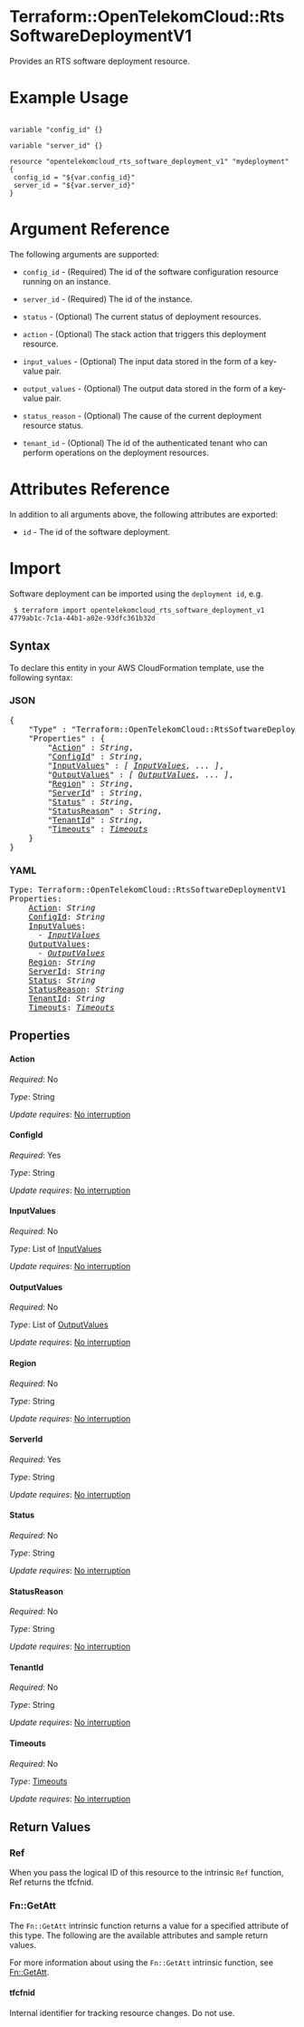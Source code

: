 # Terraform::OpenTelekomCloud::RtsSoftwareDeploymentV1

Provides an RTS software deployment resource.

# Example Usage

 ```hcl
 
variable "config_id" {}

variable "server_id" {}
 
resource "opentelekomcloud_rts_software_deployment_v1" "mydeployment" {
  config_id = "${var.config_id}"
  server_id = "${var.server_id}"
}
 ```

# Argument Reference

The following arguments are supported:

 * `config_id` - (Required) The id of the software configuration resource running on an instance.
 
 * `server_id` - (Required) The id of the instance.
 
 * `status` -  (Optional) The current status of deployment resources.
 
 * `action` - (Optional) The stack action that triggers this deployment resource.
 
 * `input_values` - (Optional) The input data stored in the form of a key-value pair.
 
 * `output_values` - (Optional) The output data stored in the form of a key-value pair.
 
 * `status_reason` - (Optional) The cause of the current deployment resource status.
 
 * `tenant_id` - (Optional) The id of the authenticated tenant who can perform operations on the deployment resources.

# Attributes Reference

In addition to all arguments above, the following attributes are exported:

* `id` - The id of the software deployment.
 
# Import

Software deployment can be imported using the `deployment id`, e.g.
```
 $ terraform import opentelekomcloud_rts_software_deployment_v1 4779ab1c-7c1a-44b1-a02e-93dfc361b32d
 ```

## Syntax

To declare this entity in your AWS CloudFormation template, use the following syntax:

### JSON

<pre>
{
    "Type" : "Terraform::OpenTelekomCloud::RtsSoftwareDeploymentV1",
    "Properties" : {
        "<a href="#action" title="Action">Action</a>" : <i>String</i>,
        "<a href="#configid" title="ConfigId">ConfigId</a>" : <i>String</i>,
        "<a href="#inputvalues" title="InputValues">InputValues</a>" : <i>[ <a href="inputvalues.md">InputValues</a>, ... ]</i>,
        "<a href="#outputvalues" title="OutputValues">OutputValues</a>" : <i>[ <a href="outputvalues.md">OutputValues</a>, ... ]</i>,
        "<a href="#region" title="Region">Region</a>" : <i>String</i>,
        "<a href="#serverid" title="ServerId">ServerId</a>" : <i>String</i>,
        "<a href="#status" title="Status">Status</a>" : <i>String</i>,
        "<a href="#statusreason" title="StatusReason">StatusReason</a>" : <i>String</i>,
        "<a href="#tenantid" title="TenantId">TenantId</a>" : <i>String</i>,
        "<a href="#timeouts" title="Timeouts">Timeouts</a>" : <i><a href="timeouts.md">Timeouts</a></i>
    }
}
</pre>

### YAML

<pre>
Type: Terraform::OpenTelekomCloud::RtsSoftwareDeploymentV1
Properties:
    <a href="#action" title="Action">Action</a>: <i>String</i>
    <a href="#configid" title="ConfigId">ConfigId</a>: <i>String</i>
    <a href="#inputvalues" title="InputValues">InputValues</a>: <i>
      - <a href="inputvalues.md">InputValues</a></i>
    <a href="#outputvalues" title="OutputValues">OutputValues</a>: <i>
      - <a href="outputvalues.md">OutputValues</a></i>
    <a href="#region" title="Region">Region</a>: <i>String</i>
    <a href="#serverid" title="ServerId">ServerId</a>: <i>String</i>
    <a href="#status" title="Status">Status</a>: <i>String</i>
    <a href="#statusreason" title="StatusReason">StatusReason</a>: <i>String</i>
    <a href="#tenantid" title="TenantId">TenantId</a>: <i>String</i>
    <a href="#timeouts" title="Timeouts">Timeouts</a>: <i><a href="timeouts.md">Timeouts</a></i>
</pre>

## Properties

#### Action

_Required_: No

_Type_: String

_Update requires_: [No interruption](https://docs.aws.amazon.com/AWSCloudFormation/latest/UserGuide/using-cfn-updating-stacks-update-behaviors.html#update-no-interrupt)

#### ConfigId

_Required_: Yes

_Type_: String

_Update requires_: [No interruption](https://docs.aws.amazon.com/AWSCloudFormation/latest/UserGuide/using-cfn-updating-stacks-update-behaviors.html#update-no-interrupt)

#### InputValues

_Required_: No

_Type_: List of <a href="inputvalues.md">InputValues</a>

_Update requires_: [No interruption](https://docs.aws.amazon.com/AWSCloudFormation/latest/UserGuide/using-cfn-updating-stacks-update-behaviors.html#update-no-interrupt)

#### OutputValues

_Required_: No

_Type_: List of <a href="outputvalues.md">OutputValues</a>

_Update requires_: [No interruption](https://docs.aws.amazon.com/AWSCloudFormation/latest/UserGuide/using-cfn-updating-stacks-update-behaviors.html#update-no-interrupt)

#### Region

_Required_: No

_Type_: String

_Update requires_: [No interruption](https://docs.aws.amazon.com/AWSCloudFormation/latest/UserGuide/using-cfn-updating-stacks-update-behaviors.html#update-no-interrupt)

#### ServerId

_Required_: Yes

_Type_: String

_Update requires_: [No interruption](https://docs.aws.amazon.com/AWSCloudFormation/latest/UserGuide/using-cfn-updating-stacks-update-behaviors.html#update-no-interrupt)

#### Status

_Required_: No

_Type_: String

_Update requires_: [No interruption](https://docs.aws.amazon.com/AWSCloudFormation/latest/UserGuide/using-cfn-updating-stacks-update-behaviors.html#update-no-interrupt)

#### StatusReason

_Required_: No

_Type_: String

_Update requires_: [No interruption](https://docs.aws.amazon.com/AWSCloudFormation/latest/UserGuide/using-cfn-updating-stacks-update-behaviors.html#update-no-interrupt)

#### TenantId

_Required_: No

_Type_: String

_Update requires_: [No interruption](https://docs.aws.amazon.com/AWSCloudFormation/latest/UserGuide/using-cfn-updating-stacks-update-behaviors.html#update-no-interrupt)

#### Timeouts

_Required_: No

_Type_: <a href="timeouts.md">Timeouts</a>

_Update requires_: [No interruption](https://docs.aws.amazon.com/AWSCloudFormation/latest/UserGuide/using-cfn-updating-stacks-update-behaviors.html#update-no-interrupt)

## Return Values

### Ref

When you pass the logical ID of this resource to the intrinsic `Ref` function, Ref returns the tfcfnid.

### Fn::GetAtt

The `Fn::GetAtt` intrinsic function returns a value for a specified attribute of this type. The following are the available attributes and sample return values.

For more information about using the `Fn::GetAtt` intrinsic function, see [Fn::GetAtt](https://docs.aws.amazon.com/AWSCloudFormation/latest/UserGuide/intrinsic-function-reference-getatt.html).

#### tfcfnid

Internal identifier for tracking resource changes. Do not use.

